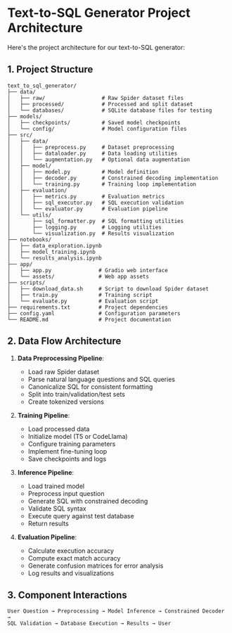 # Text-to-SQL Generator Project Architecture

Here's the project architecture for our text-to-SQL generator:

## 1. Project Structure
```
text_to_sql_generator/
├── data/
│   ├── raw/                  # Raw Spider dataset files
│   ├── processed/            # Processed and split dataset
│   └── databases/            # SQLite database files for testing
├── models/
│   ├── checkpoints/          # Saved model checkpoints
│   └── config/               # Model configuration files
├── src/
│   ├── data/
│   │   ├── preprocess.py     # Dataset preprocessing
│   │   ├── dataloader.py     # Data loading utilities
│   │   └── augmentation.py   # Optional data augmentation
│   ├── model/
│   │   ├── model.py          # Model definition
│   │   ├── decoder.py        # Constrained decoding implementation
│   │   └── training.py       # Training loop implementation
│   ├── evaluation/
│   │   ├── metrics.py        # Evaluation metrics
│   │   ├── sql_executor.py   # SQL execution validation
│   │   └── evaluator.py      # Evaluation pipeline
│   └── utils/
│       ├── sql_formatter.py  # SQL formatting utilities
│       ├── logging.py        # Logging utilities
│       └── visualization.py  # Results visualization
├── notebooks/
│   ├── data_exploration.ipynb
│   ├── model_training.ipynb
│   └── results_analysis.ipynb
├── app/
│   ├── app.py               # Gradio web interface
│   └── assets/              # Web app assets
├── scripts/
│   ├── download_data.sh     # Script to download Spider dataset
│   ├── train.py             # Training script
│   └── evaluate.py          # Evaluation script
├── requirements.txt         # Project dependencies
├── config.yaml              # Configuration parameters
└── README.md                # Project documentation
```

## 2. Data Flow Architecture

1. **Data Preprocessing Pipeline**:
   - Load raw Spider dataset
   - Parse natural language questions and SQL queries
   - Canonicalize SQL for consistent formatting
   - Split into train/validation/test sets
   - Create tokenized versions

2. **Training Pipeline**:
   - Load processed data
   - Initialize model (T5 or CodeLlama)
   - Configure training parameters
   - Implement fine-tuning loop
   - Save checkpoints and logs

3. **Inference Pipeline**:
   - Load trained model
   - Preprocess input question
   - Generate SQL with constrained decoding
   - Validate SQL syntax
   - Execute query against test database
   - Return results

4. **Evaluation Pipeline**:
   - Calculate execution accuracy
   - Compute exact match accuracy
   - Generate confusion matrices for error analysis
   - Log results and visualizations

## 3. Component Interactions
```
User Question → Preprocessing → Model Inference → Constrained Decoder → 
SQL Validation → Database Execution → Results → User
```
